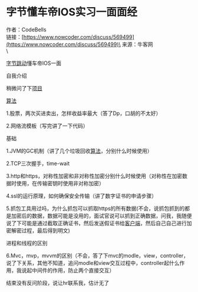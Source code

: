 # 字节懂车帝IOS实习一面面经

作者：CodeBells\
链接：[https://www.nowcoder.com/discuss/569499](https://www.nowcoder.com/discuss/569499)\
来源：牛客网\
\


[字节跳动](https://app.gitbook.com/jump/super-jump/word?word=%E5%AD%97%E8%8A%82%E8%B7%B3%E5%8A%A8)懂车帝IOS一面

自我介绍

稍微问了下[项目](https://app.gitbook.com/jump/super-jump/word?word=%E9%A1%B9%E7%9B%AE)

[算法](https://app.gitbook.com/jump/super-jump/word?word=%E7%AE%97%E6%B3%95)

1.股票，两次买进卖出，怎样收益率最大（答了Dp，口胡的不太好）

2.网络流模板（写完讲了一下代码）

基础

1.JVM的GC机制（讲了几个垃圾回收[算法](https://app.gitbook.com/jump/super-jump/word?word=%E7%AE%97%E6%B3%95)，分别什么时候使用）

2.TCP三次握手，time-wait

3.http和https，对称性加密和非对称性加密分别什么时候使用（对称性在加密数据时使用，在传输密钥时使用非对称加密）

4.ssl的运行原理，如何确保安全传输（讲了数字证书的申请步骤）

5.抓包工具用过吗，为什么抓包可以抓取https的所有数据(不会，说抓包抓到的都是加密后的数据，数据可能是没用的，面试官说可以抓到正确数据，问我，我随便说了下可能是通过截取正确证书，然后发送假证书给[客户端](https://app.gitbook.com/jump/super-jump/word?word=%E5%AE%A2%E6%88%B7%E7%AB%AF)，然后自己自己进行加密解密过程，最后得到明文)

进程和线程的区别

6.Mvc，mvp，mvvm的区别（不会，答了下mvc的modle，view，controller，说了下关系，其他不知道，追问modle和view交互过程中，controller起什么作用，我说起中间件的作用，防止两个直接交互）

结束没有反问阶段，说让hr联系我，估计无了
